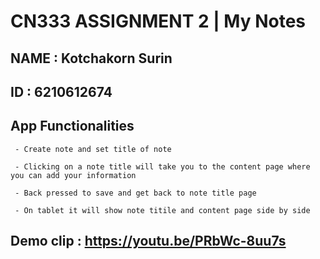 # CN333 ASSIGNMENT 2 | My Notes

## NAME : Kotchakorn Surin

## ID : 6210612674

## App Functionalities

     - Create note and set title of note
     
     - Clicking on a note title will take you to the content page where you can add your information
    
     - Back pressed to save and get back to note title page
     
     - On tablet it will show note titile and content page side by side
     
## Demo clip : https://youtu.be/PRbWc-8uu7s
